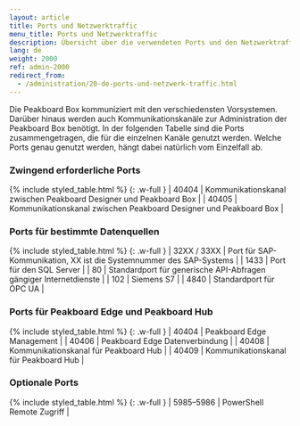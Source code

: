 ```yaml
---
layout: article
title: Ports und Netzwerktraffic
menu_title: Ports und Netzwerktraffic
description: Übersicht über die verwendeten Ports und den Netzwerktraffic
lang: de
weight: 2000
ref: admin-2000
redirect_from:
  - /administration/20-de-ports-und-netzwerk-traffic.html
---
```


Die Peakboard Box kommuniziert mit den verschiedensten Vorsystemen. 
Darüber hinaus werden auch Kommunikationskanäle zur Administration der Peakboard Box benötigt. 
In der folgenden Tabelle sind die Ports zusammengetragen, die für die einzelnen Kanäle genutzt werden. 
Welche Ports genau genutzt werden, hängt dabei natürlich vom Einzelfall ab. 

### Zwingend erforderliche Ports
{% include styled_table.html %}
{: .w-full }
| 40404       | Kommunikationskanal zwischen Peakboard Designer und Peakboard Box |
| 40405       | Kommunikationskanal zwischen Peakboard Designer und Peakboard Box |

### Ports für bestimmte Datenquellen
{% include styled_table.html %}
{: .w-full }
| 32XX / 33XX | Port für SAP-Kommunikation, XX ist die Systemnummer des SAP-Systems |
| 1433        |	Port für den SQL Server |
| 80          |	Standardport für generische API-Abfragen gängiger Internetdienste |
| 102         |	Siemens S7 |
| 4840        |	Standardport für OPC UA |

### Ports für Peakboard Edge und Peakboard Hub
{% include styled_table.html %}
{: .w-full }
| 40404       |	Peakboard Edge Management |
| 40406       |	Peakboard Edge Datenverbindung |
| 40408       |	Kommunikationskanal für Peakboard Hub |
| 40409       |	Kommunikationskanal für Peakboard Hub |

### Optionale Ports
{% include styled_table.html %}
{: .w-full }
| 5985–5986   |	PowerShell Remote Zugriff |
